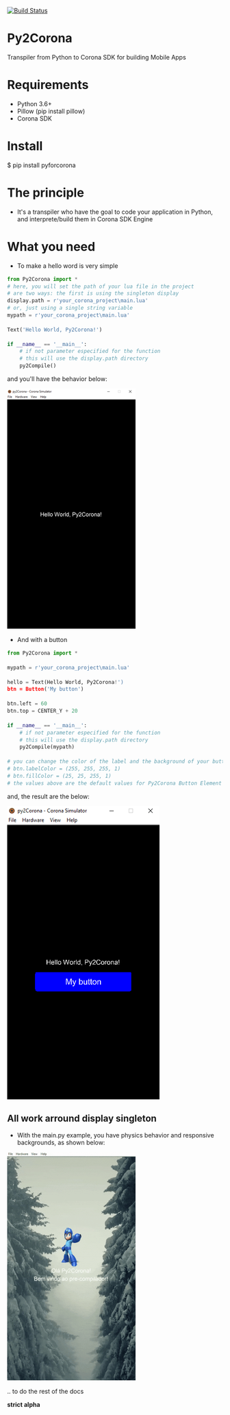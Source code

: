 [![Build Status](https://www.travis-ci.org/Ronald-TR/Py2Corona.svg?branch=master)](https://www.travis-ci.org/Ronald-TR/Py2Corona)
# Py2Corona
Transpiler from Python to Corona SDK for building Mobile Apps

# Requirements 
* Python 3.6+
* Pillow (pip install pillow)
* Corona SDK

# Install
$ pip install pyforcorona

# The principle
* It's a transpiler who have the goal to code your application in Python, and interprete/build them in Corona SDK Engine

# What you need
* To make a hello word is very simple

```Python
from Py2Corona import *
# here, you will set the path of your lua file in the project
# are two ways: the first is using the singleton display
display.path = r'your_corona_project\main.lua'
# or, just using a single string variable
mypath = r'your_corona_project\main.lua'

Text('Hello World, Py2Corona!')

if __name__ == '__main__':
    # if not parameter especified for the function
    # this will use the display.path directory
    py2Compile()
```

  and you'll have the behavior below:
  
![helloworld.png](https://github.com/Ronald-TR/Py2Corona/blob/master/examples/helloworld.png)


* And with a button

```Python
from Py2Corona import *

mypath = r'your_corona_project\main.lua'

hello = Text(Hello World, Py2Corona!')
btn = Button('My button')

btn.left = 60
btn.top = CENTER_Y + 20

if __name__ == '__main__':
    # if not parameter especified for the function
    # this will use the display.path directory
    py2Compile(mypath)

# you can change the color of the label and the background of your button passing a tuple in RGBA color
# btn.labelColor = (255, 255, 255, 1)
# btn.fillColor = (25, 25, 255, 1)
# the values above are the default values for Py2Corona Button Element
```

  and, the result are the below:
  
![helloworld.png](https://github.com/Ronald-TR/Py2Corona/blob/master/examples/helloworld_with_button.png)

## All work arround display singleton


* With the main.py example, you have physics behavior and responsive backgrounds, as shown below:

![py2corona_example](https://github.com/Ronald-TR/Py2Corona/blob/master/examples/main_example.gif)

.. to do the rest of the docs

**strict alpha**
